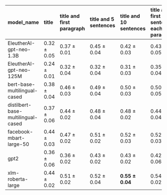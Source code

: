 | model_name                         | title           | title and first paragraph   | title and 5 sentences   | title and 10 sentences   | title and first sentence each paragraph   | raw text        |
|:-----------------------------------|:----------------|:----------------------------|:------------------------|:-------------------------|:------------------------------------------|:----------------|
| EleutherAI-gpt-neo-1.3B            | 0.32 $\pm$ 0.05 | 0.37 $\pm$ 0.01             | 0.45 $\pm$ 0.04         | 0.42 $\pm$ 0.03          | 0.43 $\pm$ 0.05                           | 0.46 $\pm$ 0.06 |
| EleutherAI-gpt-neo-125M            | 0.24 $\pm$ 0.01 | 0.32 $\pm$ 0.04             | 0.32 $\pm$ 0.04         | 0.31 $\pm$ 0.03          | 0.35 $\pm$ 0.04                           | 0.33 $\pm$ 0.07 |
| bert-base-multilingual-cased       | 0.38 $\pm$ 0.04 | 0.46 $\pm$ 0.03             | 0.49 $\pm$ 0.04         | 0.50 $\pm$ 0.03          | 0.50 $\pm$ 0.05                           | 0.50 $\pm$ 0.03 |
| distilbert-base-multilingual-cased | 0.37 $\pm$ 0.06 | 0.44 $\pm$ 0.02             | 0.48 $\pm$ 0.04         | 0.48 $\pm$ 0.02          | 0.44 $\pm$ 0.04                           | 0.45 $\pm$ 0.04 |
| facebook-mbart-large-50            | 0.44 $\pm$ 0.03 | 0.47 $\pm$ 0.02             | 0.51 $\pm$ 0.02         | 0.52 $\pm$ 0.03          | 0.52 $\pm$ 0.03                           | 0.51 $\pm$ 0.06 |
| gpt2                               | 0.36 $\pm$ 0.06 | 0.36 $\pm$ 0.02             | 0.43 $\pm$ 0.02         | 0.43 $\pm$ 0.02          | 0.42 $\pm$ 0.06                           | 0.44 $\pm$ 0.01 |
| xlm-roberta-large                  | 0.44 $\pm$ 0.02 | 0.51 $\pm$ 0.02             | 0.52 $\pm$ 0.04         | **0.55 $\pm$ 0.04**      | 0.54 $\pm$ 0.02                           | 0.49 $\pm$ 0.07 |